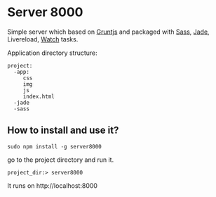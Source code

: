 # Server 8000

Simple server which based on [Gruntjs][1] and packaged with [Sass][2], [Jade][3], Livereload, [Watch][4] tasks.

Application directory structure:

```
project:
  -app:
     css
     img
     js
     index.html
  -jade
  -sass

```
## How to install and use it?

```shell
sudo npm install -g server8000
```

go to the project directory and run it.

```shell
project_dir:> server8000
```

It runs on http://localhost:8000

[1]: http://gruntjs.com
[2]: https://github.com/gruntjs/grunt-contrib-sass
[3]: https://github.com/gruntjs/grunt-contrib-jade
[4]: https://github.com/gruntjs/grunt-contrib-watch
